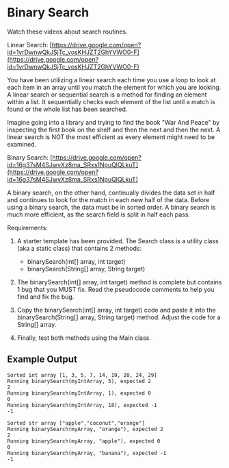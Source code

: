 # Binary Search

Watch these videos about search routines. 

Linear Search: [https://drive.google.com/open?id=1vrDwnwQkJSjTc_vosKHJZT2GhYVWO0-F](https://drive.google.com/open?id=1vrDwnwQkJSjTc_vosKHJZT2GhYVWO0-F)

You have been utilizing a linear search each time you use a loop to look at each item in an array until you match the element for which you are looking. A linear search or sequential search is a method for finding an element within a list. It sequentially checks each element of the list until a match is found or the whole list has been searched.

Imagine going into a library and trying to find the book "War And Peace" by inspecting the first book on the shelf and then the next and then the next.  A linear search is NOT the most efficient as every element might need to be examined.

Binary Search: [https://drive.google.com/open?id=16g37sM4SJwvXz8ma_SRxs1NpuQlQLkuT](https://drive.google.com/open?id=16g37sM4SJwvXz8ma_SRxs1NpuQlQLkuT)

A binary search, on the other hand, continually divides the data set in half and continues to look for the match in each new half of the data. Before using a binary search, the data must be in sorted order. A binary search is much more efficient, as the search field is split in half each pass.



Requirements:

1. A starter template has been provided. The Search class is a utility class (aka a static class) that contains 2 methods:
   - binarySearch(int[] array, int target)
   - binarySearch(String[] array, String target)

 1. The binarySearch(int[] array, int target) method is complete but contains 1 bug that you MUST fix. Read the pseudocode comments to help you find and fix the bug.
 1. Copy the binarySearch(int[] array, int target) code and paste it into the binarySearch(String[] array, String target) method. Adjust the code for a String[] array.
 1. Finally, test both methods using the Main class.

## Example Output
```
Sorted int array [1, 3, 5, 7, 14, 19, 20, 24, 29]
Running binarySearch(myIntArray, 5), expected 2
2
Running binarySearch(myIntArray, 1), expected 0
0
Running binarySearch(myIntArray, 18), expected -1
-1

Sorted str array ["apple","coconut","orange"]
Running binarySearch(myArray, "orange"), expected 2
2
Running binarySearch(myArray, "apple"), expected 0
0
Running binarySearch(myArray, "banana"), expected -1
-1
```